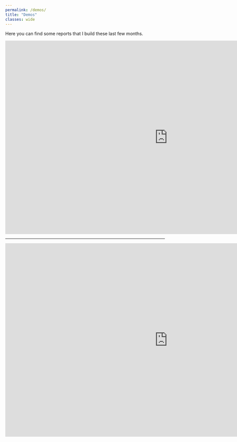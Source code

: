 ```yaml
---
permalink: /demos/
title: "Demos"
classes: wide
---
```


Here you can find some reports that I build these last few months.

<iframe title="Premium Report" width="1024" height="612" src="https://app.powerbi.com/view?r=eyJrIjoiODViMjFiZGItOGVjMC00YWJhLWJhZGEtNGMyNjRjYzg5NmUzIiwidCI6Ijk4MjAxZmVmLWQ5ZjYtNGU2OC04NGY1LWMyNzA1MDc0ZTM0MiIsImMiOjR9&pageName=ReportSection" frameborder="0" allowFullScreen="true"></iframe>

---

<iframe title="Sales Technology Dashboard" width="1024" height="612" src="https://app.powerbi.com/view?r=eyJrIjoiN2IxYTgyNGQtYzkyZC00NmFmLTk2MmEtODUzMTFmOTg3YjUwIiwidCI6Ijk4MjAxZmVmLWQ5ZjYtNGU2OC04NGY1LWMyNzA1MDc0ZTM0MiIsImMiOjR9&pageName=ReportSection" frameborder="0" allowFullScreen="true"></iframe>